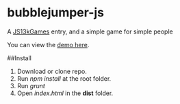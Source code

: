 # bubblejumper-js

A [JS13kGames](http://js13kgames.com/) entry, and a simple game for simple people

You can view the [demo here](http://js13kgames.com/entries/bubble-jumper).


##Install
1. Download or clone repo.
2. Run *npm install* at the root folder.
3. Run *grunt*
4. Open *index.html* in the **dist** folder.

